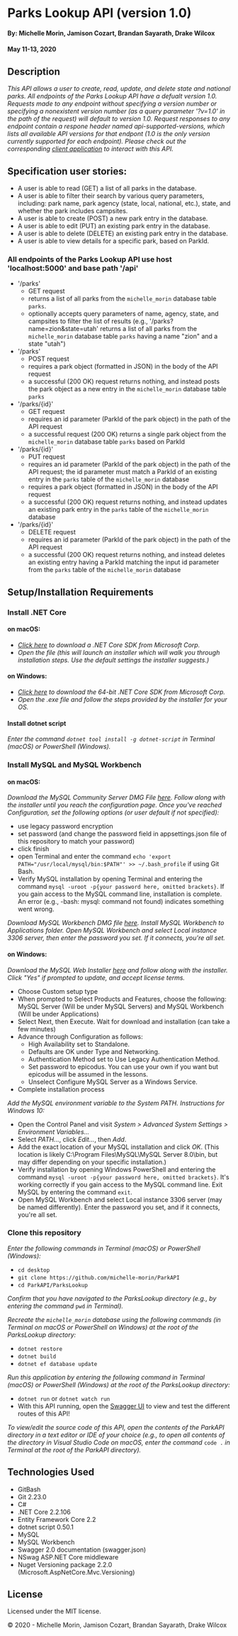 # Parks Lookup API (version 1.0)

#### By: Michelle Morin, Jamison Cozart, Brandan Sayarath, Drake Wilcox
#### May 11-13, 2020

## Description

_This API allows a user to create, read, update, and delete state and national parks. All endpoints of the Parks Lookup API have a defualt version 1.0. Requests made to any endpoint without specifying a version number or specifying a nonexistent version number (as a query parameter '?v=1.0' in the path of the request) will default to version 1.0. Request responses to any endpoint contain a respone header named api-supported-versions, which lists all available API versions for that endpont (1.0 is the only version currently supported for each endpoint)._
_Please check out the corresponding [client application](https://github.com/michelle-morin/react-park-client) to interact with this API._

## Specification user stories:
* A user is able to read (GET) a list of all parks in the database.
* A user is able to filter their search by various query parameters, including: park name, park agency (state, local, national, etc.), state, and whether the park includes campsites.
* A user is able to create (POST) a new park entry in the database.
* A user is able to edit (PUT) an existing park entry in the database. 
* A user is able to delete (DELETE) an existing park entry in the database.
* A user is able to view details for a specific park, based on ParkId.

### All endpoints of the Parks Lookup API use host 'localhost:5000' and base path '/api'
* '/parks'
  - GET request
  - returns a list of all parks from the ``michelle_morin`` database table ``parks``.
  - optionally accepts query parameters of name, agency, state, and campsites to filter the list of results (e.g., '/parks?name=zion&state=utah' returns a list of all parks from the ``michelle_morin`` database table ``parks`` having a name "zion" and a state "utah")
* '/parks'
  - POST request
  - requires a park object (formatted in JSON) in the body of the API request
  - a successful (200 OK) request returns nothing, and instead posts the park object as a new entry in the ``michelle_morin`` database table ``parks``
* '/parks/{id}'
  - GET request
  - requires an id parameter (ParkId of the park object) in the path of the API request
  - a successful request (200 OK) returns a single park object from the ``michelle_morin`` database table ``parks`` based on ParkId
* '/parks/{id}'
  - PUT request
  - requires an id parameter (ParkId of the park object) in the path of the API request; the id parameter must match a ParkId of an existing entry in the ``parks`` table of the ``michelle_morin`` database
  - requires a park object (formatted in JSON) in the body of the API request
  - a successful (200 OK) request returns nothing, and instead updates an existing park entry in the ``parks`` table of the ``michelle_morin`` database
* '/parks/{id}'
  - DELETE request
  - requires an id parameter (ParkId of the park object) in the path of the API request
  - a successful (200 OK) request returns nothing, and instead deletes an existing entry having a ParkId matching the input id parameter from the ``parks`` table of the ``michelle_morin`` database

## Setup/Installation Requirements

### Install .NET Core

#### on macOS:
* _[Click here](https://dotnet.microsoft.com/download/thank-you/dotnet-sdk-2.2.106-macos-x64-installer) to download a .NET Core SDK from Microsoft Corp._
* _Open the file (this will launch an installer which will walk you through installation steps. Use the default settings the installer suggests.)_

#### on Windows:
* _[Click here](https://dotnet.microsoft.com/download/thank-you/dotnet-sdk-2.2.203-windows-x64-installer) to download the 64-bit .NET Core SDK from Microsoft Corp._
* _Open the .exe file and follow the steps provided by the installer for your OS._

#### Install dotnet script
_Enter the command ``dotnet tool install -g dotnet-script`` in Terminal (macOS) or PowerShell (Windows)._

### Install MySQL and MySQL Workbench

#### on macOS:
_Download the MySQL Community Server DMG File [here](https://dev.mysql.com/downloads/file/?id=484914). Follow along with the installer until you reach the configuration page. Once you've reached Configuration, set the following options (or user default if not specified):_
* use legacy password encryption
* set password (and change the password field in appsettings.json file of this repository to match your password)
* click finish
* open Terminal and enter the command ``echo 'export PATH="/usr/local/mysql/bin:$PATH"' >> ~/.bash_profile`` if using Git Bash.
* Verify MySQL installation by opening Terminal and entering the command ``mysql -uroot -p{your password here, omitted brackets}``. If you gain access to the MySQL command line, installation is complete. An error (e.g., -bash: mysql: command not found) indicates something went wrong.

_Download MySQL Workbench DMG file [here](https://dev.mysql.com/downloads/file/?id=484391). Install MySQL Workbench to Applications folder. Open MySQL Workbench and select Local instance 3306 server, then enter the password you set. If it connects, you're all set._

#### on Windows:
_Download the MySQL Web Installer [here](https://dev.mysql.com/downloads/file/?id=484919) and follow along with the installer. Click "Yes" if prompted to update, and accept license terms._
* Choose Custom setup type
* When prompted to Select Products and Features, choose the following: MySQL Server (Will be under MySQL Servers) and MySQL Workbench (Will be under Applications)
* Select Next, then Execute. Wait for download and installation (can take a few minutes)
* Advance through Configuration as follows:
  - High Availability set to Standalone.
  - Defaults are OK under Type and Networking.
  - Authentication Method set to Use Legacy Authentication Method.
  - Set password to epicodus. You can use your own if you want but epicodus will be assumed in the lessons.
  - Unselect Configure MySQL Server as a Windows Service.
* Complete installation process

_Add the MySQL environment variable to the System PATH. Instructions for Windows 10:_
* Open the Control Panel and visit _System > Advanced System Settings > Environment Variables..._
* Select _PATH..._, click _Edit..._, then _Add_.
* Add the exact location of your MySQL installation and click _OK_. (This location is likely C:\Program Files\MySQL\MySQL Server 8.0\bin, but may differ depending on your specific installation.)
* Verify installation by opening Windows PowerShell and entering the command ``mysql -uroot -p{your password here, omitted brackets}``. It's working correctly if you gain access to the MySQL command line. Exit MySQL by entering the command ``exit``.
* Open MySQL Workbench and select Local instance 3306 server (may be named differently). Enter the password you set, and if it connects, you're all set.

### Clone this repository

_Enter the following commands in Terminal (macOS) or PowerShell (Windows):_
* ``cd desktop``
* ``git clone https://github.com/michelle-morin/ParkAPI``
* ``cd ParkAPI/ParksLookup``

_Confirm that you have navigated to the ParksLookup directory (e.g., by entering the command_ ``pwd`` _in Terminal)._

_Recreate the ``michelle_morin`` database using the following commands (in Terminal on macOS or PowerShell on Windows) at the root of the ParksLookup directory:_
* ``dotnet restore``
* ``dotnet build``
* ``dotnet ef database update``

_Run this application by entering the following command in Terminal (macOS) or PowerShell (Windows) at the root of the ParksLookup directory:_
* ``dotnet run`` or ``dotnet watch run``
* With this API running, open the [Swagger UI](http://localhost:5000/swagger/index.html#/) to view and test the different routes of this API!

_To view/edit the source code of this API, open the contents of the ParkAPI directory in a text editor or IDE of your choice (e.g., to open all contents of the directory in Visual Studio Code on macOS, enter the command_ ``code .`` _in Terminal at the root of the ParkAPI directory)._

## Technologies Used

* GitBash
* Git 2.23.0
* C#
* .NET Core 2.2.106
* Entity Framework Core 2.2
* dotnet script 0.50.1
* MySQL
* MySQL Workbench
* Swagger 2.0 documentation (swagger.json)
* NSwag ASP.NET Core middleware
* Nuget Versioning package 2.2.0 (Microsoft.AspNetCore.Mvc.Versioning)

## License

Licensed under the MIT license.

&copy; 2020 - Michelle Morin, Jamison Cozart, Brandan Sayarath, Drake Wilcox